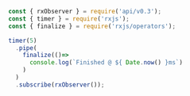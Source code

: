 <!--
name:		
title:		finalize
pageTitle:	RxJS finalize operator example + marble diagram
desc:		
docsUrl:	https://rxjs.dev/api/operators/finalize
-->

```js
const { rxObserver } = require('api/v0.3');
const { timer } = require('rxjs');
const { finalize } = require('rxjs/operators');

timer(5)
  .pipe(
    finalize(()=>
      console.log(`Finished @ ${ Date.now() }ms`)
    )
  )
  .subscribe(rxObserver());

```
